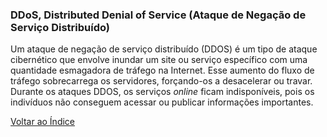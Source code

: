 ### DDoS, Distributed Denial of Service (Ataque de Negação de Serviço Distribuído)

Um ataque de negação de serviço distribuído (DDOS) é um tipo de ataque cibernético que envolve inundar um site ou serviço específico com uma quantidade esmagadora de tráfego na Internet. Esse aumento do fluxo de tráfego sobrecarrega os servidores, forçando-os a desacelerar ou travar. Durante os ataques DDOS, os serviços _online_ ficam indisponíveis, pois os indivíduos não conseguem acessar ou publicar informações importantes.

[Voltar ao Índice](../)